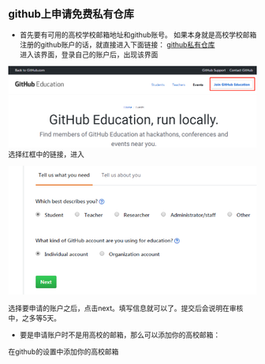 ## github上申请免费私有仓库
-  首先要有可用的高校学校邮箱地址和github账号。
如果本身就是高校学校邮箱注册的github账户的话，就直接进入下面链接：
[github私有仓库](https://education.github.com/discount_requests/new)
<br>进入该界面，登录自己的账户后，出现该界面

![](./images/github01.jpg)选择红框中的链接，进入

![](./images/github02.jpg)

选择要申请的账户之后，点击next。填写信息就可以了。提交后会说明在审核中，之多等5天。

- 要是申请账户时不是用高校的邮箱，那么可以添加你的高校邮箱：

在github的设置中添加你的高校邮箱
[](https://github.com/settings/emails)
